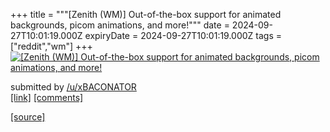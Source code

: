 +++
title = """[Zenith (WM)] Out-of-the-box support for animated backgrounds, picom animations, and more!"""
date = 2024-09-27T10:01:19.000Z
expiryDate = 2024-09-27T10:01:19.000Z
tags = ["reddit","wm"]
+++
[![[Zenith (WM)] Out-of-the-box support for animated backgrounds, picom animations, and more!](https://external-preview.redd.it/YXFxeHhxMHNyYnJkMbVnc3sqgeUG4t7R1cPMb7_6AV29438w7V9fMU5NL1k0.png?width=640&crop=smart&auto=webp&s=d2172b1e15b33d0b0e47f0f60cc4fb61b2403bee "[Zenith (WM)] Out-of-the-box support for animated backgrounds, picom animations, and more!")](https://www.reddit.com/r/unixporn/comments/1fqk6sd/zenith_wm_outofthebox_support_for_animated/)

submitted by [/u/xBACONATOR](https://www.reddit.com/user/xBACONATOR)  
[\[link\]](https://v.redd.it/yjpy1f0srbrd1) [\[comments\]](https://www.reddit.com/r/unixporn/comments/1fqk6sd/zenith_wm_outofthebox_support_for_animated/)

[[source]](https://www.reddit.com/r/unixporn/comments/1fqk6sd/zenith_wm_outofthebox_support_for_animated/)
